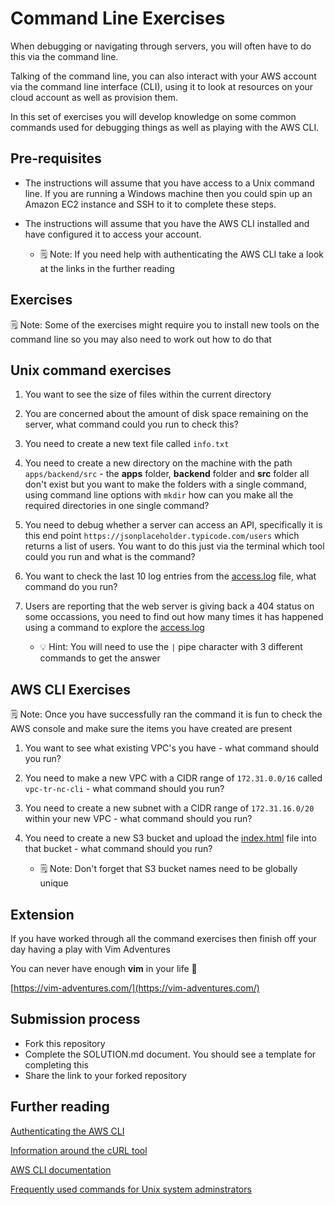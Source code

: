 # Command Line Exercises

When debugging or navigating through servers, you will often have to do this via the command line.

Talking of the command line, you can also interact with your AWS account via the command line interface (CLI), using it to look at resources on your cloud account as well as provision them. 

In this set of exercises you will develop knowledge on some common commands used for debugging things as well as playing with the AWS CLI.

## Pre-requisites

- The instructions will assume that you have access to a Unix command line. If you are running a Windows machine then you could spin up an Amazon EC2 instance and SSH to it to complete these steps.

- The instructions will assume that you have the AWS CLI installed and have configured it to access your account. 
    - 🗒️ Note: If you need help with authenticating the AWS CLI take a look at the links in the further reading

## Exercises

🗒️ Note: Some of the exercises might require you to install new tools on the command line so you may also need to work out how to do that

## Unix command exercises

1. You want to see the size of files within the current directory

2. You are concerned about the amount of disk space remaining on the server, what command could you run to check this?

3. You need to create a new text file called `info.txt`

4. You need to create a new directory on the machine with the path `apps/backend/src` - the **apps** folder, **backend** folder and **src** folder all don't exist but you want to make the folders with a single command, using command line options with `mkdir` how can you make all the required directories in one single command?

5. You need to debug whether a server can access an API, specifically it is this end point `https://jsonplaceholder.typicode.com/users` which returns a list of users. You want to do this just via the terminal which tool could you run and what is the command?

6. You want to check the last 10 log entries from the [access.log](./access.log) file, what command do you run?

7. Users are reporting that the web server is giving back a 404 status on some occassions, you need to find out how many times it has happened using a command to explore the [access.log](./access.log)
    - 💡 Hint: You will need to use the `|` pipe character with 3 different commands to get the answer

## AWS CLI Exercises

🗒️ Note: Once you have successfully ran the command it is fun to check the AWS console and make sure the items you have created are present

1. You want to see what existing VPC's you have - what command should you run?

2. You need to make a new VPC with a CIDR range of `172.31.0.0/16` called `vpc-tr-nc-cli` - what command should you run?

3. You need to create a new subnet with a CIDR range of `172.31.16.0/20` within your new VPC - what command should you run?

4. You need to create a new S3 bucket and upload the [index.html](./index.html) file into that bucket - what command should you run?
    - 🗒️ Note: Don't forget that S3 bucket names need to be globally unique

## Extension

If you have worked through all the command exercises then finish off your day having a play with Vim Adventures

You can never have enough **vim** in your life 🤣

[https://vim-adventures.com/](https://vim-adventures.com/)


## Submission process

- Fork this repository
- Complete the SOLUTION.md document. You should see a template for completing this
- Share the link to your forked repository

## Further reading

[Authenticating the AWS CLI](https://docs.aws.amazon.com/cli/latest/userguide/getting-started-quickstart.html)

[Information around the cURL tool](https://blog.hubspot.com/website/curl-command)

[AWS CLI documentation](https://docs.aws.amazon.com/cli/latest/index.html)

[Frequently used commands for Unix system adminstrators](https://haydenjames.io/90-linux-commands-frequently-used-by-linux-sysadmins/)
